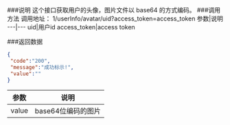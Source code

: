 ###说明
这个接口获取用户的头像，图片文件以 base64 的方式编码。
###调用方法
调用地址： 1/userInfo/avatar/uid?access_token=access_token
参数|说明
---|---
uid|用户id
access_token|access token

###返回数据
```json
{
 "code":"200",
 "message":"成功标示!",
 "value":""
}
```
参数|说明
---|---
value|base64位编码的图片

